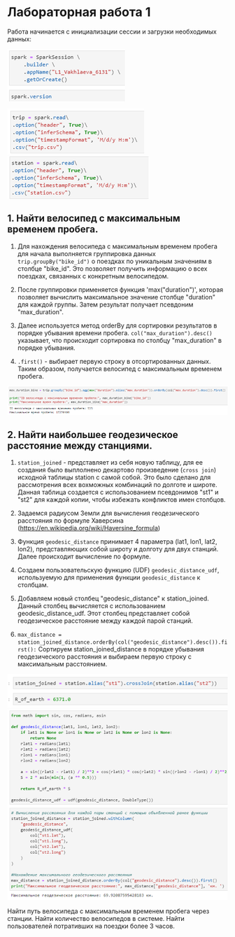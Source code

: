 # Лабораторная работа 1

Работа начинается с инициализации сессии и загрузки необходимых данных: 

![1](https://github.com/vmokook/BigData/blob/main/LR1/Images/1.png)

![2](https://github.com/vmokook/BigData/blob/main/LR1/Images/2.png) ![3](https://github.com/vmokook/BigData/blob/main/LR1/Images/3.png)     


## 1. Найти велосипед с максимальным временем пробега.

1. Для нахождения велосипеда с максимальным временем пробега для начала выполняется группировка данных
`trip.groupBy("bike_id")` о поездках по уникальным значениям в столбце "bike_id". Это позволяет получить 
информацию о всех поездках, связанных с конкретным велосипедом.

2. После группировки применяется функция 'max("duration")', которая позволяет вычислить максимальное значение 
столбце "duration" для каждой группы. Затем результат получает псевдоним "max_duration".

4. Далее используется метод orderBy для сортировки результатов в порядке убывания времени пробега.
`col("max_duration").desc()` указывает, что происходит сортировка по столбцу "max_duration" в порядке убывания.

6. `.first()` - выбирает первую строку в отсортированных данных. Таким образом, получается велосипед с максимальным временем пробега.
  
![4](https://github.com/vmokook/BigData/blob/main/LR1/Images/4.png)


## 2. Найти наибольшее геодезическое расстояние между станциями.

1. `station_joined` - представляет из себя новую таблицу, для ее создания было выплолнено декартово произведение 
(`cross join`) исходной таблицы station с самой собой. Это было сделано для рассмотрения всех вохможных комбинаций 
по долготе и широте. Данная таблица создается с использованием псевдонимов "st1" и "st2" для каждой копии, чтобы избежать 
конфликтов имен столбцов.

2. Задаемся радиусом Земли для вычисления геодезического расстояния по формуле Хаверсина (https://en.wikipedia.org/wiki/Haversine_formula)

3. Функция `geodesic_distance` принимает 4 параметра (lat1, lon1, lat2, lon2), представляющих собой широту и долготу для двух станций.  
Далее происходит вычисление по формуле. 

3. Создаем пользовательскую функцию (UDF) `geodesic_distance_udf`, используемую для применения функции `geodesic_distance` к столбцам.

4. Добавляем новый столбец "geodesic_distance" к station_joined. Данный столбец вычисляется с использованием geodesic_distance_udf.
Этот столбец представляет собой геодезическое расстояние между каждой парой станций.

5. `max_distance = station_joined_distance.orderBy(col("geodesic_distance").desc()).first():`
Сортируем station_joined_distance в порядке убывания геодезического расстояния и выбираем первую строку с максимальным расстоянием.

![5](https://github.com/vmokook/BigData/blob/main/LR1/Images/5.png )
![6](https://github.com/vmokook/BigData/blob/main/LR1/Images/6.png )




Найти путь велосипеда с максимальным временем пробега через станции.
Найти количество велосипедов в системе.
Найти пользователей потративших на поездки более 3 часов.

